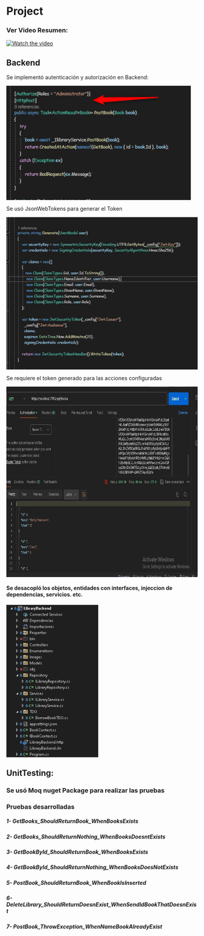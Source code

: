 # Project

### Ver Video Resumen:

  [![Watch the video](https://www.shutterstock.com/image-vector/player-background-red-play-vector-260nw-374348860.jpg)](https://youtu.be/cyxVnyldStY)

## Backend
Se implementó autenticación y autorización en Backend:


<img align="center" src="https://github.com/GregHowe/Library-Backend-UnitTest/blob/master/LibraryBackend/Images/Credentials.png" height="300" />            

Se usó JsonWebTokens para generar el Token

<img align="center" src="https://github.com/GregHowe/Library-Backend-UnitTest/blob/master/LibraryBackend/Images/JsonWebTokens.JPG" height="400" />
   

Se requiere el token generado para las acciones configuradas

<img align="center" src="https://github.com/GregHowe/Library-Backend-UnitTest/blob/master/LibraryBackend/Images/Permission-JsonWebTokens.JPG?raw=true" height="500" />              

#### Se desacopló los objetos, entidades con interfaces, injeccion de dependencias, servicios. etc.

<img align="center" src="https://github.com/GregHowe/Library-Backend-UnitTest/blob/master/LibraryBackend/Images/Architecture.JPG" height="400" />


## UnitTesting: 
### Se usó Moq nuget Package para realizar las pruebas

### Pruebas desarrolladas

##### 1- GetBooks_ShouldReturnBook_WhenBooksExists 
##### 2- GetBooks_ShouldReturnNothing_WhenBooksDoesntExists
##### 3- GetBookById_ShouldReturnBook_WhenBooksExists
##### 4- GetBookById_ShouldReturnNothing_WhenBooksDoesNotExists
##### 5- PostBook_ShouldReturnBook_WhenBookIsInserted
##### 6- DeleteLibrary_ShouldReturnDoesnExist_WhenSendIdBookThatDoesnExist
##### 7- PostBook_ThrowException_WhenNameBookAlreadyExist



